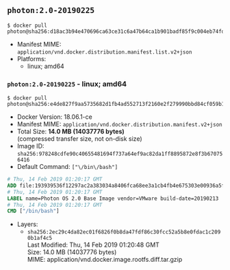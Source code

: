 ## `photon:2.0-20190225`

```console
$ docker pull photon@sha256:d18ac3b94e470696ca63ce31c6a47b64ca1b901badf85f9c004eb74fd420d5c4
```

-	Manifest MIME: `application/vnd.docker.distribution.manifest.list.v2+json`
-	Platforms:
	-	linux; amd64

### `photon:2.0-20190225` - linux; amd64

```console
$ docker pull photon@sha256:e4de827f9aa5735682d1fb4ad552713f2160e2f279990bbd84cf059b1b89d6b8
```

-	Docker Version: 18.06.1-ce
-	Manifest MIME: `application/vnd.docker.distribution.manifest.v2+json`
-	Total Size: **14.0 MB (14037776 bytes)**  
	(compressed transfer size, not on-disk size)
-	Image ID: `sha256:978248cdfe90c40655481694f737a64ef9ac82da1ff8895872e8f3b670756416`
-	Default Command: `["\/bin\/bash"]`

```dockerfile
# Thu, 14 Feb 2019 01:20:17 GMT
ADD file:193939536f12297ac2a383034a8406fca68ee3a1cb4fb4e675303e00936a5f84 in / 
# Thu, 14 Feb 2019 01:20:17 GMT
LABEL name=Photon OS 2.0 Base Image vendor=VMware build-date=20190213
# Thu, 14 Feb 2019 01:20:17 GMT
CMD ["/bin/bash"]
```

-	Layers:
	-	`sha256:2ec29c4da82ec01f6826f0b8da47fdf86c30fcc52a5b8e0fdac1c2090b1af4c5`  
		Last Modified: Thu, 14 Feb 2019 01:20:48 GMT  
		Size: 14.0 MB (14037776 bytes)  
		MIME: application/vnd.docker.image.rootfs.diff.tar.gzip

